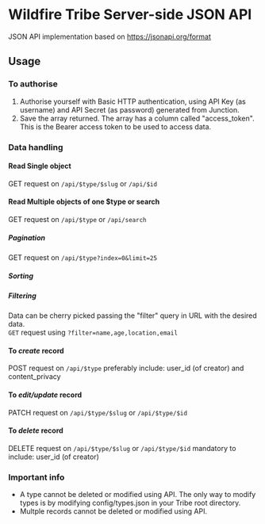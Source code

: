 # Wildfire Tribe Server-side JSON API
JSON API implementation based on https://jsonapi.org/format

## Usage

### To authorise
1. Authorise yourself with Basic HTTP authentication, using API Key (as username) and API Secret (as password) generated from Junction.
2. Save the array returned. The array has a column called "access_token". This is the Bearer access token to be used to access data.

### Data handling

#### Read Single object
GET request on `/api/$type/$slug` or `/api/$id`

#### Read Multiple objects of one $type or search
GET request on `/api/$type` or `/api/search`

##### Pagination
GET request on `/api/$type?index=0&limit=25`

##### Sorting

##### Filtering
Data can be cherry picked passing the "filter" query in URL with the desired data.  
`GET` request using `?filter=name,age,location,email`

#### To _create_ record
POST request on `/api/$type`
preferably include: user_id (of creator) and content_privacy

#### To _edit/update_ record
PATCH request on `/api/$type/$slug` or `/api/$type/$id`

#### To _delete_ record
DELETE request on `/api/$type/$slug` or `/api/$type/$id`
mandatory to include: user_id (of creator)

### Important info
- A type cannot be deleted or modified using API. The only way to modify types is by modifying config/types.json in your Tribe root directory.
- Multple records cannot be deleted or modified using API.
